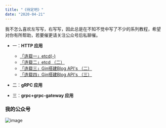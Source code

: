 ```yaml
---
title: "《待定吧》"
date: "2020-04-21"
---
```


我不怎么喜欢左写写，右写写，因此总是在不知不觉中写了不少的系列教程，希望对你有所帮助，若要催更请关注公众号后私聊催。

- 一：**HTTP 应用**
    - [「连载一」etcd(-)](/posts/go/gin/2018-02-10-install/)
    - [「连载二」etcd （二）](/posts/go/gin/2018-02-11-api-01/)
    - [「连载三」Gin搭建Blog API's （二）](/posts/go/gin/2018-02-12-api-02/)
    - [「连载四」Gin搭建Blog API's （三）](/posts/go/gin/2018-02-13-api-03/)
- 二：**gRPC 应用**
  
- 三：**grpc+grpc-gateway 应用**
    

### 我的公众号


![image](https://aabbccm.com/image/wechat-qr.png)